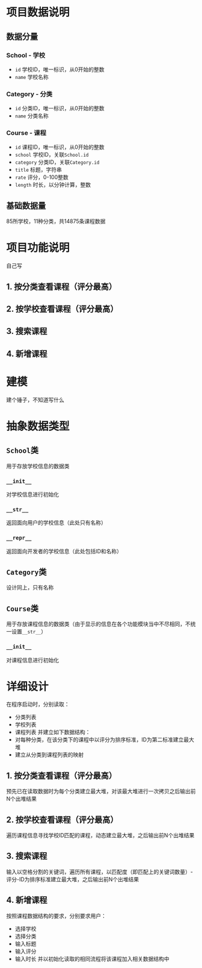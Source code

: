 # 项目数据说明
## 数据分量
### School - 学校
- `id`   学校ID，唯一标识，从0开始的整数
- `name` 学校名称

### Category - 分类
- `id`   分类ID，唯一标识，从0开始的整数
- `name` 分类名称

### Course - 课程
- `id`       课程ID，唯一标识，从0开始的整数
- `school`   学校ID，关联`School.id`
- `category` 分类ID，关联`Category.id`
- `title`    标题，字符串
- `rate`     评分，0-100整数
- `length`   时长，以分钟计算，整数

## 基础数据量
85所学校，11种分类，共14875条课程数据

# 项目功能说明
自己写
## 1. 按分类查看课程（评分最高）
## 2. 按学校查看课程（评分最高）
## 3. 搜索课程
## 4. 新增课程

# 建模
建个锤子，不知道写什么

# 抽象数据类型
## `School`类
用于存放学校信息的数据类
### `__init__`
对学校信息进行初始化
### `__str__`
返回面向用户的学校信息（此处只有名称）
### `__repr__`
返回面向开发者的学校信息（此处包括ID和名称）

## `Category`类
设计同上，只有名称

## `Course`类
用于存放课程信息的数据类（由于显示的信息在各个功能模块当中不尽相同，不统一设置`__str__`）
### `__init__`
对课程信息进行初始化

# 详细设计
在程序启动时，分别读取：
* 分类列表
* 学校列表
* 课程列表
并建立如下数据结构：
* 对每种分类，在该分类下的课程中以评分为排序标准，ID为第二标准建立最大堆
* 建立从分类到课程列表的映射
  
## 1. 按分类查看课程（评分最高）
预先已在读取数据时为每个分类建立最大堆，对该最大堆进行一次拷贝之后输出前N个出堆结果
## 2. 按学校查看课程（评分最高）
遍历课程信息寻找学校ID匹配的课程，动态建立最大堆，之后输出前N个出堆结果
## 3. 搜索课程
输入以空格分割的关键词，遍历所有课程，以匹配度（即匹配上的关键词数量）-评分-ID为排序标准建立最大堆，之后输出前N个出堆结果
## 4. 新增课程
按照课程数据结构的要求，分别要求用户：
* 选择学校
* 选择分类
* 输入标题
* 输入评分
* 输入时长
并以初始化读取的相同流程将该课程加入相关数据结构中
